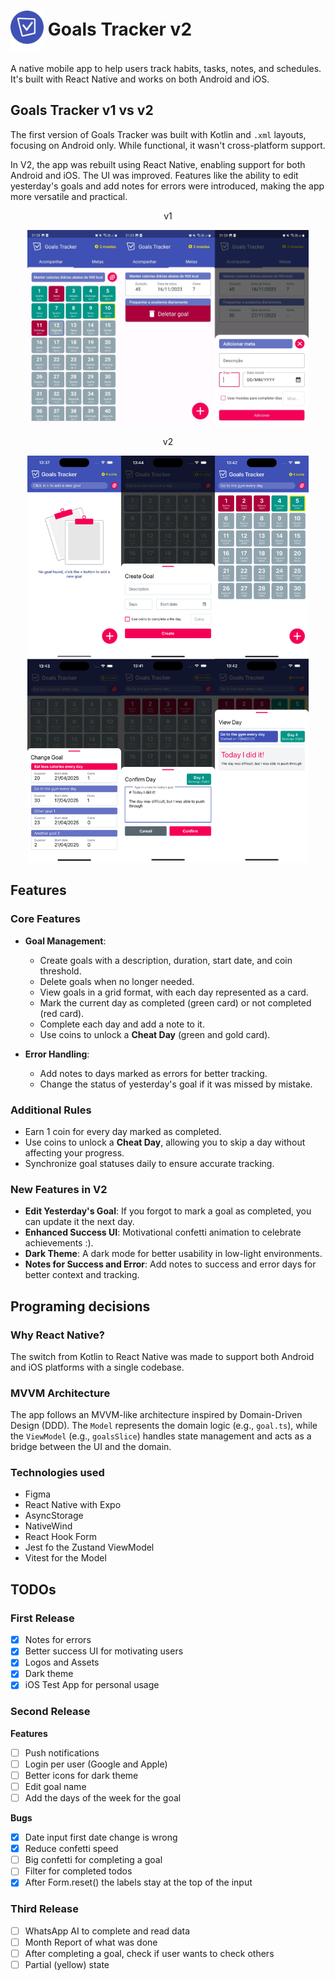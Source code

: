 # <img src="./assets/logo-github.png" height="65px" align="center" /> Goals Tracker v2

A native mobile app to help users track habits, tasks, notes, and schedules. It's built with React Native and works on both Android and iOS.

## Goals Tracker v1 vs v2

The first version of Goals Tracker was built with Kotlin and `.xml` layouts, focusing on Android only. While functional, it wasn't cross-platform support.

In V2, the app was rebuilt using React Native, enabling support for both Android and iOS. The UI was improved. Features like the ability to edit yesterday's goals and add notes for errors were introduced, making the app more versatile and practical.

<p align="center">v1</p>
<p align="center">
    <img width="450px" src="./assets/v1-screens.png" />
</p>

<p align="center">v2</p>
<p align="center">
    <img width="450px" src="./assets/v2-screens.png" />
</p>

## Features

### Core Features

- **Goal Management**:

  - Create goals with a description, duration, start date, and coin threshold.
  - Delete goals when no longer needed.
  - View goals in a grid format, with each day represented as a card.
  - Mark the current day as completed (green card) or not completed (red card).
  - Complete each day and add a note to it.
  - Use coins to unlock a **Cheat Day** (green and gold card).

- **Error Handling**:
  - Add notes to days marked as errors for better tracking.
  - Change the status of yesterday's goal if it was missed by mistake.

### Additional Rules

- Earn 1 coin for every day marked as completed.
- Use coins to unlock a **Cheat Day**, allowing you to skip a day without affecting your progress.
- Synchronize goal statuses daily to ensure accurate tracking.

### New Features in V2

- **Edit Yesterday's Goal**: If you forgot to mark a goal as completed, you can update it the next day.
- **Enhanced Success UI**: Motivational confetti animation to celebrate achievements :).
- **Dark Theme**: A dark mode for better usability in low-light environments.
- **Notes for Success and Error**: Add notes to success and error days for better context and tracking.

## Programing decisions

### Why React Native?

The switch from Kotlin to React Native was made to support both Android and iOS platforms with a single codebase.

### MVVM Architecture

The app follows an MVVM-like architecture inspired by Domain-Driven Design (DDD). The `Model` represents the domain logic (e.g., `goal.ts`), while the `ViewModel` (e.g., `goalsSlice`) handles state management and acts as a bridge between the UI and the domain.

### Technologies used

- Figma
- React Native with Expo
- AsyncStorage
- NativeWind
- React Hook Form
- Jest fo the Zustand ViewModel
- Vitest for the Model

## TODOs

### First Release

- [x] Notes for errors
- [x] Better success UI for motivating users
- [x] Logos and Assets
- [x] Dark theme
- [x] iOS Test App for personal usage

### Second Release

**Features**

- [ ] Push notifications
- [ ] Login per user (Google and Apple)
- [ ] Better icons for dark theme
- [ ] Edit goal name
- [ ] Add the days of the week for the goal

**Bugs**

- [x] Date input first date change is wrong
- [x] Reduce confetti speed
- [ ] Big confetti for completing a goal
- [ ] Filter for completed todos
- [x] After Form.reset() the labels stay at the top of the input

### Third Release

- [ ] WhatsApp AI to complete and read data
- [ ] Month Report of what was done
- [ ] After completing a goal, check if user wants to check others
- [ ] Partial (yellow) state
